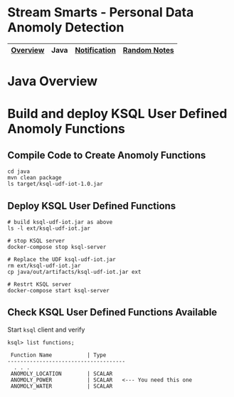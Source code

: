 # Stream Smarts - Personal Data Anomoly Detection



| [Overview](/README.md) | Java | [Notification](/docs/notification.md) |[Random Notes](/docs/notes.md) |
|---|----|-----|-----|



# Java Overview

# Build and deploy KSQL User Defined Anomoly Functions

## Compile Code to Create Anomoly Functions
```
cd java
mvn clean package
ls target/ksql-udf-iot-1.0.jar
```

## Deploy KSQL User Defined Functions

```
# build ksql-udf-iot.jar as above
ls -l ext/ksql-udf-iot.jar

# stop KSQL server
docker-compose stop ksql-server

# Replace the UDF ksql-udf-iot.jar
rm ext/ksql-udf-iot.jar
cp java/out/artifacts/ksql-udf-iot.jar ext

# Restrt KSQL server
docker-compose start ksql-server
```


## Check KSQL User Defined Functions Available

Start `ksql` client and verify 

```
ksql> list functions;

 Function Name           | Type
-------------------------------------
  . . .
 ANOMOLY_LOCATION        | SCALAR
 ANOMOLY_POWER           | SCALAR   <--- You need this one
 ANOMOLY_WATER           | SCALAR
```




